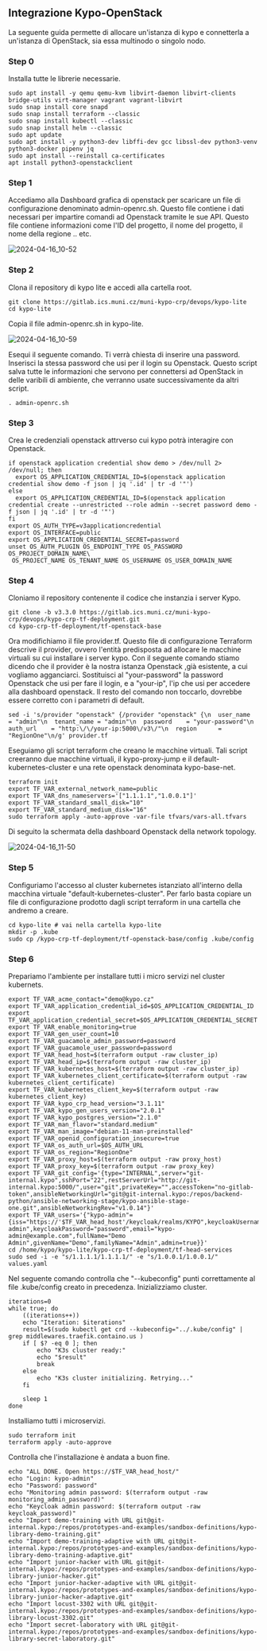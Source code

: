 ## Integrazione Kypo-OpenStack
La seguente guida permette di allocare un'istanza di kypo e connetterla a un'istanza di OpenStack, sia essa multinodo o singolo nodo. 

### Step 0
Installa tutte le librerie necessarie.

```
sudo apt install -y qemu qemu-kvm libvirt-daemon libvirt-clients bridge-utils virt-manager vagrant vagrant-libvirt
sudo snap install core snapd
sudo snap install terraform --classic
sudo snap install kubectl --classic
sudo snap install helm --classic
sudo apt update
sudo apt install -y python3-dev libffi-dev gcc libssl-dev python3-venv python3-docker pipenv jq
sudo apt install --reinstall ca-certificates
apt install python3-openstackclient
```


### Step 1 
Accediamo alla Dashboard grafica di openstack per scaricare un file di configurazione denominato admin-openrc.sh. Questo file contiene i dati necessari per impartire comandi ad Openstack tramite le sue API. 
Questo file contiene informazioni come l'ID del progetto, il nome del progetto, il nome della regione .. etc.

![2024-04-16_10-52](https://github.com/lucaFiscariello/kypo-kali/assets/80633764/618e2f9c-4ded-4c2a-b390-5a470f9f9ac8)

### Step 2
Clona il repository di kypo lite e accedi alla cartella root.

```
git clone https://gitlab.ics.muni.cz/muni-kypo-crp/devops/kypo-lite
cd kypo-lite
```

Copia il file admin-openrc.sh in kypo-lite.

![2024-04-16_10-59](https://github.com/lucaFiscariello/kypo-kali/assets/80633764/76e39f50-6ac5-411e-8deb-39346ad72eba)

Esequi il seguente comando. Ti verrà chiesta di inserire una password. Inserisci la stessa password che usi per il login su Openstack. Questo script salva tutte le informazioni che servono per connettersi ad OpenStack in delle varibili di ambiente, che verranno usate successivamente da altri script.

```
. admin-openrc.sh
```

### Step 3
Crea le credenziali openstack attrverso cui kypo potrà interagire con Openstack.
```
if openstack application credential show demo > /dev/null 2> /dev/null; then
  export OS_APPLICATION_CREDENTIAL_ID=$(openstack application credential show demo -f json | jq '.id' | tr -d '"')
else
  export OS_APPLICATION_CREDENTIAL_ID=$(openstack application credential create --unrestricted --role admin --secret password demo -f json | jq '.id' | tr -d '"')
fi
export OS_AUTH_TYPE=v3applicationcredential
export OS_INTERFACE=public
export OS_APPLICATION_CREDENTIAL_SECRET=password
unset OS_AUTH_PLUGIN OS_ENDPOINT_TYPE OS_PASSWORD OS_PROJECT_DOMAIN_NAME\
 OS_PROJECT_NAME OS_TENANT_NAME OS_USERNAME OS_USER_DOMAIN_NAME
```

### Step 4
Cloniamo il repository contenente il codice che instanzia i server Kypo.

```
git clone -b v3.3.0 https://gitlab.ics.muni.cz/muni-kypo-crp/devops/kypo-crp-tf-deployment.git
cd kypo-crp-tf-deployment/tf-openstack-base
```

Ora modifichiamo il file provider.tf. Questo file di configurazione Terraform descrive il provider, ovvero l'entità predisposta ad allocare le macchine virtuali su cui installare i server kypo. Con il seguente comando stiamo dicendo che il provider è la nostra istanza Openstack ,già  esistente, a cui vogliamo agganciarci. 
Sostituisci al "your-password" la password Openstack che usi per fare il login, e a "your-ip", l'ip che usi per accedere alla dashboard openstack. Il resto del comando non toccarlo, dovrebbe essere corretto con i parametri di default.

```
sed -i 's/provider "openstack" {/provider "openstack" {\n  user_name   = "admin"\n  tenant_name = "admin"\n  password    = "your-password"\n  auth_url    = "http:\/\/your-ip:5000\/v3\/"\n  region      = "RegionOne"\n/g' provider.tf
```

Eseguiamo gli script terraform che creano le macchine virtuali. Tali script creeranno due macchine virtuali, il kypo-proxy-jump e il default-kubernetes-cluster e una rete openstack denominata kypo-base-net.

```
terraform init
export TF_VAR_external_network_name=public
export TF_VAR_dns_nameservers='["1.1.1.1","1.0.0.1"]'
export TF_VAR_standard_small_disk="10"
export TF_VAR_standard_medium_disk="16"
sudo terraform apply -auto-approve -var-file tfvars/vars-all.tfvars
```

Di seguito la schermata della dashboard Openstack della network topology.

![2024-04-16_11-50](https://github.com/lucaFiscariello/kypo-kali/assets/80633764/39d7721d-dfc9-4cff-a4cb-f309f3e23ee4)

### Step 5
Configuriamo l'accesso al cluster kubernetes istanziato all'interno della macchina virtuale "default-kubernetes-cluster". Per farlo basta copiare un file di configurazione prodotto dagli script terraform in una cartella che andremo a creare.

```
cd kypo-lite # vai nella cartella kypo-lite
mkdir -p .kube
sudo cp /kypo-crp-tf-deployment/tf-openstack-base/config .kube/config
```

### Step 6
Prepariamo l'ambiente per installare tutti i micro servizi nel cluster kubernets. 

```
export TF_VAR_acme_contact="demo@kypo.cz"
export TF_VAR_application_credential_id=$OS_APPLICATION_CREDENTIAL_ID
export TF_VAR_application_credential_secret=$OS_APPLICATION_CREDENTIAL_SECRET
export TF_VAR_enable_monitoring=true
export TF_VAR_gen_user_count=10
export TF_VAR_guacamole_admin_password=password
export TF_VAR_guacamole_user_password=password
export TF_VAR_head_host=$(terraform output -raw cluster_ip)
export TF_VAR_head_ip=$(terraform output -raw cluster_ip)
export TF_VAR_kubernetes_host=$(terraform output -raw cluster_ip)
export TF_VAR_kubernetes_client_certificate=$(terraform output -raw kubernetes_client_certificate)
export TF_VAR_kubernetes_client_key=$(terraform output -raw kubernetes_client_key)
export TF_VAR_kypo_crp_head_version="3.1.11"
export TF_VAR_kypo_gen_users_version="2.0.1"
export TF_VAR_kypo_postgres_version="2.1.0"
export TF_VAR_man_flavor="standard.medium"
export TF_VAR_man_image="debian-11-man-preinstalled"
export TF_VAR_openid_configuration_insecure=true
export TF_VAR_os_auth_url=$OS_AUTH_URL
export TF_VAR_os_region="RegionOne"
export TF_VAR_proxy_host=$(terraform output -raw proxy_host)
export TF_VAR_proxy_key=$(terraform output -raw proxy_key)
export TF_VAR_git_config='{type="INTERNAL",server="git-internal.kypo",sshPort="22",restServerUrl="http://git-internal.kypo:5000/",user="git",privateKey="",accessToken="no-gitlab-token",ansibleNetworkingUrl="git@git-internal.kypo:/repos/backend-python/ansible-networking-stage/kypo-ansible-stage-one.git",ansibleNetworkingRev="v1.0.14"}'
export TF_VAR_users='{"kypo-admin"={iss="https://'$TF_VAR_head_host'/keycloak/realms/KYPO",keycloakUsername="kypo-admin",keycloakPassword="password",email="kypo-admin@example.com",fullName="Demo Admin",givenName="Demo",familyName="Admin",admin=true}}'
cd /home/kypo/kypo-lite/kypo-crp-tf-deployment/tf-head-services
sudo sed -i -e "s/1.1.1.1/1.1.1.1/" -e "s/1.0.0.1/1.0.0.1/" values.yaml
```

Nel seguente comando controlla che "--kubeconfig" punti correttamente al file .kube/config creato in precedenza. Inizializziamo cluster.

```
iterations=0
while true; do
    ((iterations++))
    echo "Iteration: $iterations"
    result=$(sudo kubectl get crd --kubeconfig="../.kube/config" | grep middlewares.traefik.containo.us )
    if [ $? -eq 0 ]; then
        echo "K3s cluster ready:"
        echo "$result"
        break
    else
        echo "K3s cluster initializing. Retrying..."
    fi

    sleep 1
done
```

Installiamo tutti i microservizi.

```
sudo terraform init
terraform apply -auto-approve
```

Controlla che l'installazione è andata a buon fine.

```
echo "ALL DONE. Open https://$TF_VAR_head_host/"
echo "Login: kypo-admin"
echo "Password: password"
echo "Monitoring admin password: $(terraform output -raw monitoring_admin_password)"
echo "Keycloak admin password: $(terraform output -raw keycloak_password)"
echo "Import demo-training with URL git@git-internal.kypo:/repos/prototypes-and-examples/sandbox-definitions/kypo-library-demo-training.git"
echo "Import demo-training-adaptive with URL git@git-internal.kypo:/repos/prototypes-and-examples/sandbox-definitions/kypo-library-demo-training-adaptive.git"
echo "Import junior-hacker with URL git@git-internal.kypo:/repos/prototypes-and-examples/sandbox-definitions/kypo-library-junior-hacker.git"
echo "Import junior-hacker-adaptive with URL git@git-internal.kypo:/repos/prototypes-and-examples/sandbox-definitions/kypo-library-junior-hacker-adaptive.git"
echo "Import locust-3302 with URL git@git-internal.kypo:/repos/prototypes-and-examples/sandbox-definitions/kypo-library-locust-3302.git"
echo "Import secret-laboratory with URL git@git-internal.kypo:/repos/prototypes-and-examples/sandbox-definitions/kypo-library-secret-laboratory.git"

```


